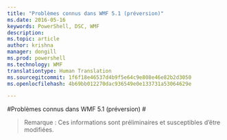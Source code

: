 ```yaml
---
title: "Problèmes connus dans WMF 5.1 (préversion)"
ms.date: 2016-05-16
keywords: PowerShell, DSC, WMF
description: 
ms.topic: article
author: krishna
manager: dongill
ms.prod: powershell
ms.technology: WMF
translationtype: Human Translation
ms.sourcegitcommit: 1f6f18e46537d4b9f5e64c9e808e46e82b2d3050
ms.openlocfilehash: 4b69bb012270dac936549e0e133731a53064629e

---
```


#Problèmes connus dans WMF 5.1 (préversion) #

> Remarque : Ces informations sont préliminaires et susceptibles d’être modifiées.



<!--HONumber=Jul16_HO1-->


